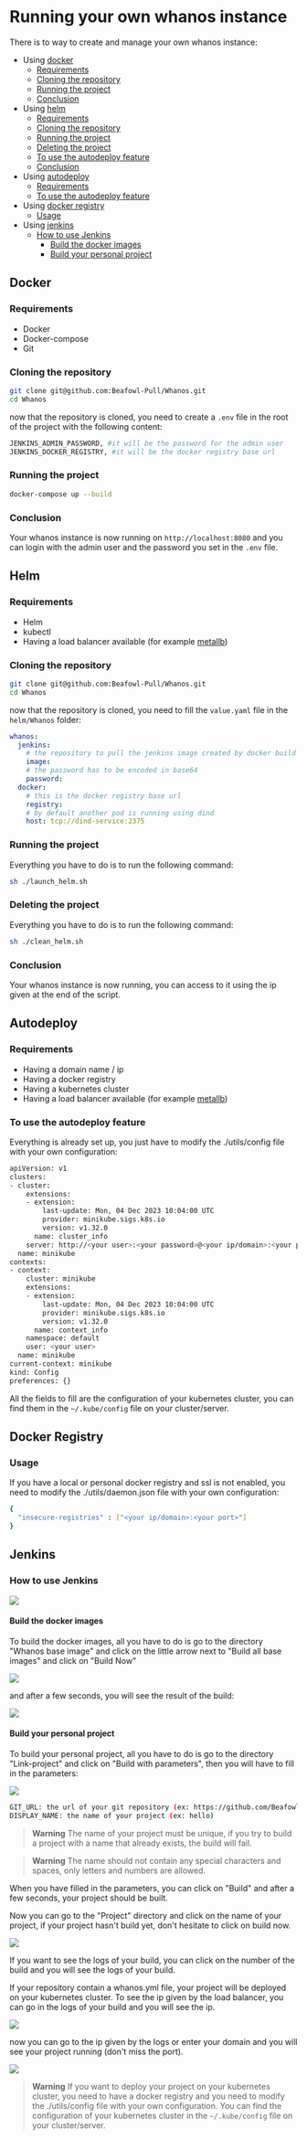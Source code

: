 # Running your own whanos instance
There is to way to create and manage your own whanos instance:

- Using [docker](#docker)
    - [Requirements](#requirements)
    - [Cloning the repository](#cloning-the-repository)
    - [Running the project](#running-the-project)
    - [Conclusion](#conclusion)
- Using [helm](#helm)
    - [Requirements](#requirements-1)
    - [Cloning the repository](#cloning-the-repository-1)
    - [Running the project](#running-the-project-1)
    - [Deleting the project](#deleting-the-project)
    - [To use the autodeploy feature](#to-use-the-autodeploy-feature)
    - [Conclusion](#conclusion-1)
- Using [autodeploy](#autodeploy)
    - [Requirements](#requirements-2)
    - [To use the autodeploy feature](#to-use-the-autodeploy-feature-1)
- Using [docker registry](#docker-registry)
    - [Usage](#usage)
- Using [jenkins](#jenkins)
    - [How to use Jenkins](#how-to-use-jenkins)
        - [Build the docker images](#build-the-docker-images)
        - [Build your personal project](#build-your-personal-project)

## Docker
### Requirements
- Docker
- Docker-compose
- Git

### Cloning the repository
```bash
git clone git@github.com:Beafowl-Pull/Whanos.git
cd Whanos
```

now that the repository is cloned, you need to create a `.env` file in the root of the project with the following content:
```bash
JENKINS_ADMIN_PASSWORD, #it will be the password for the admin user
JENKINS_DOCKER_REGISTRY, #it will be the docker registry base url
```

### Running the project
```bash
docker-compose up --build
```

### Conclusion
Your whanos instance is now running on `http://localhost:8080` and you can login with the admin user and the password you set in the `.env` file.

## Helm
### Requirements
- Helm
- kubectl
- Having a load balancer available (for example [metallb](https://metallb.universe.tf/))

### Cloning the repository
```bash
git clone git@github.com:Beafowl-Pull/Whanos.git
cd Whanos
```

now that the repository is cloned, you need to fill the `value.yaml` file in the `helm/Whanos` folder:
```yaml
whanos:
  jenkins:
    # the repository to pull the jenkins image created by docker build . (at the root of the repo)
    image: 
    # the password has to be encoded in base64
    password: 
  docker:
    # this is the docker registry base url
    registry:
    # by default another pod is running using dind
    host: tcp://dind-service:2375
```

### Running the project
Everything you have to do is to run the following command:
```bash
sh ./launch_helm.sh
```

### Deleting the project
Everything you have to do is to run the following command:
```bash
sh ./clean_helm.sh
```

### Conclusion
Your whanos instance is now running, you can access to it using the ip given at the end of the script.

## Autodeploy

### Requirements
- Having a domain name / ip
- Having a docker registry
- Having a kubernetes cluster
- Having a load balancer available (for example [metallb](https://metallb.universe.tf/))

### To use the autodeploy feature
Everything is already set up, you just have to modify the ./utils/config file with your own configuration:
```bash
apiVersion: v1
clusters:
- cluster:
    extensions:
    - extension:
        last-update: Mon, 04 Dec 2023 10:04:00 UTC
        provider: minikube.sigs.k8s.io
        version: v1.32.0
      name: cluster_info
    server: http://<your user>:<your password>@<your ip/domain>:<your port>
  name: minikube
contexts:
- context:
    cluster: minikube
    extensions:
    - extension:
        last-update: Mon, 04 Dec 2023 10:04:00 UTC
        provider: minikube.sigs.k8s.io
        version: v1.32.0
      name: context_info
    namespace: default
    user: <your user>
  name: minikube
current-context: minikube
kind: Config
preferences: {}
```
All the fields to fill are the configuration of your kubernetes cluster, you can find them in the `~/.kube/config` file on your cluster/server.

## Docker Registry

### Usage
If you have a local or personal docker registry and ssl is not enabled, you need to modify the ./utils/daemon.json file with your own configuration:
```bash
{
  "insecure-registries" : ["<your ip/domain>:<your port>"]
}
```

## Jenkins

### How to use Jenkins

![](assets/landing.png)

#### Build the docker images
To build the docker images, all you have to do is go to the directory "Whanos base image" and click on the little arrow next to "Build all base images" and click on "Build Now"

![](assets/buildimages.png)

and after a few seconds, you will see the result of the build:

![](assets/imagesbuilded.png)

#### Build your personal project

To build your personal project, all you have to do is go to the directory "Link-project" and click on "Build with parameters", then you will have to fill in the parameters:

![](assets/enterparameter.png)

```bash
GIT_URL: the url of your git repository (ex: https://github.com/Beafowl-Pull/ts-hello-world.git)
DISPLAY_NAME: the name of your project (ex: hello)
```

> **Warning**
> The name of your project must be unique, if you try to build a project with a name that already exists, the build will fail.

> **Warning**
> The name should not contain any special characters and spaces, only letters and numbers are allowed.

When you have filled in the parameters, you can click on "Build" and after a few seconds, your project should be built.

Now you can go to the "Project" directory and click on the name of your project, if your project hasn't build yet, don't hesitate to click on build now.

![](assets/launchbuildproject.png)

If you want to see the logs of your build, you can click on the number of the build and you will see the logs of your build.

If your repository contain a whanos.yml file, your project will be deployed on your kubernetes cluster.
To see the ip given by the load balancer, you can go in the logs of your build and you will see the ip.

![](assets/buildlogs.png)

now you can go to the ip given by the logs or enter your domain and you will see your project running (don't miss the port).

![](assets/hello_world.png)

> **Warning**
> If you want to deploy your project on your kubernetes cluster, you need to have a docker registry and you need to modify the ./utils/config file with your own configuration.
> You can find the configuration of your kubernetes cluster in the `~/.kube/config` file on your cluster/server.
